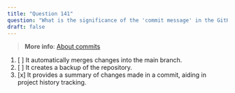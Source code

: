 ```yaml
---
title: "Question 141"
question: "What is the significance of the 'commit message' in the GitHub flow process?"
draft: false
---
```


> **More info**: [About commits](https://docs.github.com/en/pull-requests/committing-changes-to-your-project/creating-and-editing-commits/about-commits)

1. [ ] It automatically merges changes into the main branch.
1. [ ] It creates a backup of the repository.
1. [x] It provides a summary of changes made in a commit, aiding in project history tracking. 
